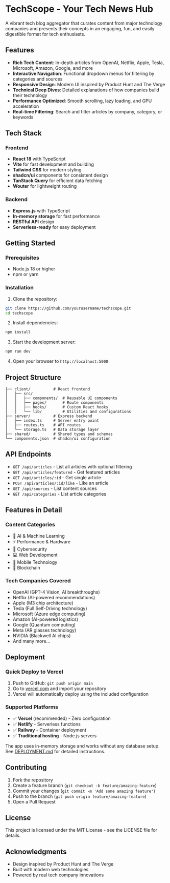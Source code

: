 # TechScope - Your Tech News Hub

A vibrant tech blog aggregator that curates content from major technology companies and presents their concepts in an engaging, fun, and easily digestible format for tech enthusiasts.

## Features

- **Rich Tech Content**: In-depth articles from OpenAI, Netflix, Apple, Tesla, Microsoft, Amazon, Google, and more
- **Interactive Navigation**: Functional dropdown menus for filtering by categories and sources
- **Responsive Design**: Modern UI inspired by Product Hunt and The Verge
- **Technical Deep Dives**: Detailed explanations of how companies build their technology
- **Performance Optimized**: Smooth scrolling, lazy loading, and GPU acceleration
- **Real-time Filtering**: Search and filter articles by company, category, or keywords

## Tech Stack

### Frontend
- **React 18** with TypeScript
- **Vite** for fast development and building
- **Tailwind CSS** for modern styling
- **shadcn/ui** components for consistent design
- **TanStack Query** for efficient data fetching
- **Wouter** for lightweight routing

### Backend
- **Express.js** with TypeScript
- **In-memory storage** for fast performance
- **RESTful API** design
- **Serverless-ready** for easy deployment

## Getting Started

### Prerequisites
- Node.js 18 or higher
- npm or yarn

### Installation

1. Clone the repository:
```bash
git clone https://github.com/yourusername/techscope.git
cd techscope
```

2. Install dependencies:
```bash
npm install
```

3. Start the development server:
```bash
npm run dev
```

4. Open your browser to `http://localhost:5000`

## Project Structure

```
├── client/          # React frontend
│   ├── src/
│   │   ├── components/  # Reusable UI components
│   │   ├── pages/       # Route components
│   │   ├── hooks/       # Custom React hooks
│   │   └── lib/         # Utilities and configurations
├── server/          # Express backend
│   ├── index.ts     # Server entry point
│   ├── routes.ts    # API routes
│   └── storage.ts   # Data storage layer
├── shared/          # Shared types and schemas
└── components.json  # shadcn/ui configuration
```

## API Endpoints

- `GET /api/articles` - List all articles with optional filtering
- `GET /api/articles/featured` - Get featured articles
- `GET /api/articles/:id` - Get single article
- `POST /api/articles/:id/like` - Like an article
- `GET /api/sources` - List content sources
- `GET /api/categories` - List article categories

## Features in Detail

### Content Categories
- 🤖 AI & Machine Learning
- ⚡ Performance & Hardware
- 🔐 Cybersecurity
- 💻 Web Development
- 📱 Mobile Technology
- 🔗 Blockchain

### Tech Companies Covered
- OpenAI (GPT-4 Vision, AI breakthroughs)
- Netflix (AI-powered recommendations)
- Apple (M3 chip architecture)
- Tesla (Full Self-Driving technology)
- Microsoft (Azure edge computing)
- Amazon (AI-powered logistics)
- Google (Quantum computing)
- Meta (AR glasses technology)
- NVIDIA (Blackwell AI chips)
- And many more...

## Deployment

### Quick Deploy to Vercel

1. Push to GitHub: `git push origin main`
2. Go to [vercel.com](https://vercel.com) and import your repository
3. Vercel will automatically deploy using the included configuration

### Supported Platforms
- ✅ **Vercel** (recommended) - Zero configuration
- ✅ **Netlify** - Serverless functions
- ✅ **Railway** - Container deployment
- ✅ **Traditional hosting** - Node.js servers

The app uses in-memory storage and works without any database setup. See [DEPLOYMENT.md](DEPLOYMENT.md) for detailed instructions.

## Contributing

1. Fork the repository
2. Create a feature branch (`git checkout -b feature/amazing-feature`)
3. Commit your changes (`git commit -m 'Add some amazing feature'`)
4. Push to the branch (`git push origin feature/amazing-feature`)
5. Open a Pull Request

## License

This project is licensed under the MIT License - see the LICENSE file for details.

## Acknowledgments

- Design inspired by Product Hunt and The Verge
- Built with modern web technologies
- Powered by real tech company innovations